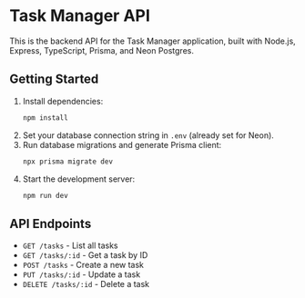 # Task Manager API

This is the backend API for the Task Manager application, built with Node.js, Express, TypeScript, Prisma, and Neon Postgres.

## Getting Started

1. Install dependencies:
   ```sh
   npm install
   ```
2. Set your database connection string in `.env` (already set for Neon).
3. Run database migrations and generate Prisma client:
   ```sh
   npx prisma migrate dev
   ```
4. Start the development server:
   ```sh
   npm run dev
   ```

## API Endpoints

- `GET /tasks` - List all tasks
- `GET /tasks/:id` - Get a task by ID
- `POST /tasks` - Create a new task
- `PUT /tasks/:id` - Update a task
- `DELETE /tasks/:id` - Delete a task
